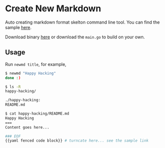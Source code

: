 Create New Markdown
===
Auto creating markdown format skelton command line tool. You can find the sample [here][sample].

Download binary [here][dl] or download the `main.go` to build on your own.

## Usage
Run `newmd title`, for example,

```sh
$ newmd "Happy Hacking"
done :)

$ ls -R
happy-hacking/

./happy-hacking:
README.md

$ cat happy-hacking/README.md
Happy Hacking
===
Content goes here...

### EOF
{{yaml fenced code block}} # turncate here... see the sample link
```

[sample]: https://raw.githubusercontent.com/longkai/xiaolongtongxue.com/master/render/testdata/normal.md
[dl]: https://dl.xiaolongtongxue.com/newmd/
